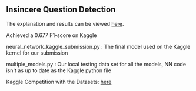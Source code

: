 

## Insincere Question Detection
The explanation and results can be viewed [here](https://github.com/2016bgeyer/Kaggle-Quora-Insincere-Questions-Classifier/blob/master/bgeyer3_ppascal2_final_report.pdf).

Achieved a 0.677 F1-score on Kaggle

neural_network_kaggle_submission.py : The final model used on the Kaggle kernel for our submission

multiple_models.py : Our local testing data set for all the models, NN code isn't as up to date as the Kaggle python file


Kaggle Competition with the Datasets: [here](https://www.kaggle.com/c/quora-insincere-questions-classification)

